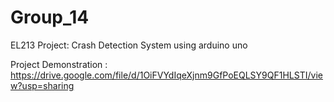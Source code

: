 # Group_14

EL213 Project: Crash Detection System using arduino uno 

Project Demonstration : https://drive.google.com/file/d/1OiFVYdIqeXjnm9GfPoEQLSY9QF1HLSTI/view?usp=sharing
